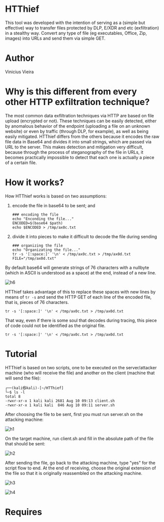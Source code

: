 # HTThief

This tool was developed with the intention of serving as a (simple but effective) way to transfer files protected by DLP, E/XDR and etc (exfiltration) in a stealthy way. Convert any type of file (eg executables, Office, Zip, images) into URLs and send them via simple GET.

# Author
Vinicius Vieira

# Why is this different from every other HTTP exfiltration technique?

The most common data exfiltration techniques via HTTP are based on file upload (encrypted or not). These techniques can be easily detected, either by anomalous behavior of the endpoint (uploading a file on an unknown website) or even by traffic (through DLP, for example), as well as being easily mitigated.
HTThief differs from the others because it encodes the raw file data in Base64 and divides it into small strings, which are passed via URL to the server. This makes detection and mitigation very difficult, because through the process of steganography of the file in URLs, it becomes practically impossible to detect that each one is actually a piece of a certain file.

# How it works?

How HTThief works is based on two assumptions: 

1) encode the file in base64 to be sent; and
   
    ```
    ### encoding the file
    echo "Enconding the file..."
    ENCODED=$(base64 $path)
    echo $ENCODED > /tmp/ax0c.txt
    ```
    
2) divide it into pieces to make it difficult to decode the file during sending
   
    ```
    ### organizing the file
    echo "Organizating the file..."
    tr -s '[:space:]' '\n' < /tmp/ax0c.txt > /tmp/ax0d.txt
    FILE="/tmp/ax0d.txt"
    ```
By default base64 will generate strings of 76 characters with a nullbyte (which in ASCII is understood as a space) at the end, instead of a new line. 

![h6](https://github.com/V1n1v131r4/HTThief/assets/1153876/3101f83d-7996-4175-b9f3-9674db554c8c)

HTThief takes advantage of this to replace these spaces with new lines by means of ```tr -s``` and send the HTTP GET of each line of the encoded file, that is, pieces of 76 characters.

```
tr -s '[:space:]' '\n' < /tmp/ax0c.txt > /tmp/ax0d.txt
```

That way, even if there is some soul that decodes during tracing, this piece of code could not be identified as the original file.

```
tr -s '[:space:]' '\n' < /tmp/ax0c.txt > /tmp/ax0d.txt
```


# Tutorial

HTThief is based on two scripts, one to be executed on the server/attacker machine (who will receive the file) and another on the client (machine that will send the file):

```
┌──(kali㉿kali)-[~/HTThief]
└─$ ls -l
total 8
-rwxr-xr-x 1 kali kali 2681 Aug 10 09:13 client.sh
-rwxr-xr-x 1 kali kali  846 Aug 10 09:11 server.sh

```

After choosing the file to be sent, first you must run server.sh on the attacking machine:

![h1](https://github.com/V1n1v131r4/HTThief/assets/1153876/48c9c3eb-250b-429d-9b0a-9af753e87709)



On the target machine, run client.sh and fill in the absolute path of the file that should be sent:

![h2](https://github.com/V1n1v131r4/HTThief/assets/1153876/d708c3de-0553-49c5-9319-fde9c393f906)


After sending the file, go back to the attacking machine, type "yes" for the script flow to end.
At the end of receiving, choose the original extension of the file so that it is originally reassembled on the attacking machine.

![h3](https://github.com/V1n1v131r4/HTThief/assets/1153876/e3a3f84d-3f13-4908-acf9-26d5766edcb0)

![h4](https://github.com/V1n1v131r4/HTThief/assets/1153876/86d891d5-5aa2-45a0-93d2-781ac72f7277)


# Requires
